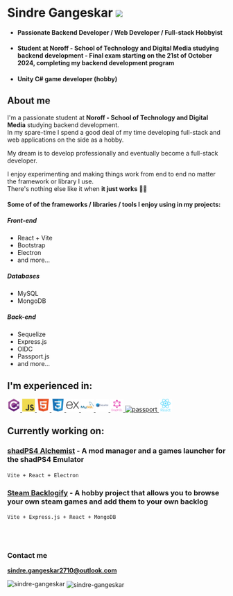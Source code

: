 # Sindre Gangeskar ![](https://komarev.com/ghpvc/?username=sindre-gangeskar&style=for-the-badge&label=Profile+visits) 

- #### Passionate Backend Developer / Web Developer / Full-stack Hobbyist
- #### Student at Noroff - School of Technology and Digital Media studying backend development - Final exam starting on the 21st of October 2024, completing my backend development program 
- #### Unity C# game developer (hobby)

## About me

 I'm a passionate student at **Noroff - School of Technology and Digital Media** studying backend development.  
 In my spare-time I spend a good deal of my time developing full-stack and web applications on the side as a hobby.  

 My dream is to develop professionally and eventually become a full-stack developer.

 I enjoy experimenting and making things work from end to end no matter the framework or library I use.  
 There's nothing else like it when **it just works** 🙌🏻
 
 #### Some of of the frameworks / libraries / tools I enjoy using in my projects: 
 ##### Front-end
 - React + Vite
 - Bootstrap
 - Electron
 - and more...

##### Databases
 - MySQL
 - MongoDB
 
 ##### Back-end
 - Sequelize
 - Express.js
 - OIDC
 - Passport.js
 - and more...

## I'm experienced in:  

<span>
    <a href="https://dotnet.microsoft.com/en-us/languages/csharp" target="_blank">
        <img src="https://raw.githubusercontent.com/devicons/devicon/6910f0503efdd315c8f9b858234310c06e04d9c0/icons/csharp/csharp-original.svg" alt="csharp" width="30" height="30"/>
    </a>
    <a href="https://developer.mozilla.org/en-US/docs/Learn/Getting_started_with_the_web/JavaScript_basics" target="_blank">
        <img src="https://raw.githubusercontent.com/devicons/devicon/master/icons/javascript/javascript-original.svg" alt="javascript" width="30" height="30"/>
    </a>
    <a href="https://developer.mozilla.org/en-US/docs/Glossary/HTML5" target="_blank">
        <img src="https://raw.githubusercontent.com/devicons/devicon/6910f0503efdd315c8f9b858234310c06e04d9c0/icons/html5/html5-original.svg" alt="html5" width="30" height="30"/>
    </a>
    <a href="https://developer.mozilla.org/en-US/docs/Glossary/CSS" target="_blank">
        <img src="https://raw.githubusercontent.com/devicons/devicon/6910f0503efdd315c8f9b858234310c06e04d9c0/icons/css3/css3-original.svg" alt="css3" width="30" height="30"/>
    </a>
    <a href="https://expressjs.com/" target="_blank">
        <img src="https://raw.githubusercontent.com/devicons/devicon/6910f0503efdd315c8f9b858234310c06e04d9c0/icons/express/express-original.svg" alt="express" width="30" height="30"/>
    </a>
    <a href="https://www.mysql.com/" target="_blank">
        <img src="https://raw.githubusercontent.com/devicons/devicon/6910f0503efdd315c8f9b858234310c06e04d9c0/icons/mysql/mysql-original-wordmark.svg" alt="mysql" width="30" height="30"/>
    </a>
    <a href="https://sequelize.org/" target="_blank">
        <img src="https://raw.githubusercontent.com/devicons/devicon/6910f0503efdd315c8f9b858234310c06e04d9c0/icons/sequelize/sequelize-original-wordmark.svg" alt="sequelize" width="30" height="30"/>
    </a>
    <a href="https://graphql.org/" target="_blank">
        <img src="https://raw.githubusercontent.com/devicons/devicon/6910f0503efdd315c8f9b858234310c06e04d9c0/icons/graphql/graphql-plain-wordmark.svg" alt="graphql" width="30" height="30"/>
    </a>
    <a href="https://www.passportjs.org/" target="_blank">
        <img src="https://www.passportjs.org/images/logo.svg" alt="passport" width="30" height="30"/>
    </a>
    <a href="https://www.react.dev/" target="_blank">
        <img src="https://raw.githubusercontent.com/devicons/devicon/6910f0503efdd315c8f9b858234310c06e04d9c0/icons/react/react-original-wordmark.svg" alt="react" width="30" height="30"/>
    </a>
</span>

## Currently working on:  

###  [**shadPS4 Alchemist**](https://github.com/sindre-gangeskar/shadps4-alchemist) - A mod manager and a games launcher for the shadPS4 Emulator  
```Vite + React + Electron```  

### [**Steam Backlogify**](https://github.com/sindre-gangeskar/steam-backlogify) - A hobby project that allows you to browse your own steam games and add them to your own backlog  
```Vite + Express.js + React + MongoDB   ```  


<br></br>
### Contact me
**sindre.gangeskar2710@outlook.com**  


<p><img align="left" src="https://github-readme-stats.vercel.app/api/top-langs?username=sindre-gangeskar&show_icons=true&locale=en&layout=compact&theme=dracula&border_radius=0.25rem" alt="sindre-gangeskar" /></p>

<p>&nbsp;<img align="center" src="https://github-readme-stats.vercel.app/api?username=sindre-gangeskar&show_icons=true&locale=en&theme=dracula&border_radius=0.25rem" alt="sindre-gangeskar" /></p>
